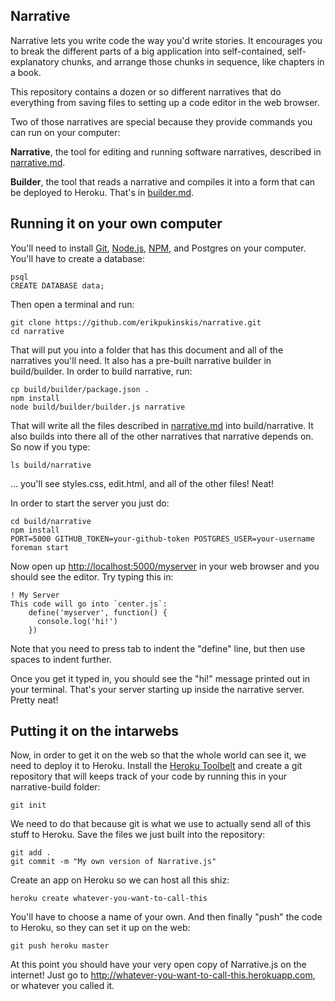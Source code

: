 Narrative
---------

Narrative lets you write code the way you'd write stories. It encourages you to break the different parts of a big application into self-contained, self-explanatory chunks, and arrange those chunks in sequence, like chapters in a book.

This repository contains a dozen or so different narratives that do everything from saving files to setting up a code editor in the web browser.

Two of those narratives are special because they provide commands you can run on your computer:

**Narrative**, the tool for editing and running software narratives, described in [narrative.md](narrative.md).

**Builder**, the tool that reads a narrative and compiles it into a form that can be deployed to Heroku. That's in [builder.md](builder.md).

Running it on your own computer
-------------------------------

You'll need to install [Git](http://git-scm.com/downloads), [Node.js](http://nodejs.org/), [NPM](https://www.npmjs.org/), and Postgres on your computer. You'll have to create a database:

    psql
    CREATE DATABASE data;

Then open a terminal and run:

    git clone https://github.com/erikpukinskis/narrative.git
    cd narrative

That will put you into a folder that has this document and all of the narratives you'll need. It also has a pre-built narrative builder in build/builder. In order to build narrative, run:

    cp build/builder/package.json .
    npm install
    node build/builder/builder.js narrative

That will write all the files described in [narrative.md](narrative.md) into build/narrative. It also builds into there all of the other narratives that narrative depends on. So now if you type:

    ls build/narrative

... you'll see styles.css, edit.html, and all of the other files! Neat! 

In order to start the server you just do:

    cd build/narrative
    npm install
    PORT=5000 GITHUB_TOKEN=your-github-token POSTGRES_USER=your-username foreman start

Now open up [http://localhost:5000/myserver](http://localhost:5000/myserver) in your web browser and you should see the editor. Try typing this in:

    ! My Server
    This code will go into `center.js`:
        define('myserver', function() {
          console.log('hi!')
        })

Note that you need to press tab to indent the "define" line, but then use spaces to indent further. 

Once you get it typed in, you should see the "hi!" message printed out in your terminal. That's your server starting up inside the narrative server. Pretty neat!

Putting it on the intarwebs
---------------------------

Now, in order to get it on the web so that the whole world can see it, we need to deploy it to Heroku. Install the [Heroku Toolbelt](https://toolbelt.heroku.com/) and create a git repository that will keeps track of your code by running this in your narrative-build folder:

    git init

We need to do that because git is what we use to actually send all of this stuff to Heroku. Save the files we just built into the repository:

    git add .
    git commit -m "My own version of Narrative.js"

Create an app on Heroku so we can host all this shiz:

    heroku create whatever-you-want-to-call-this

You'll have to choose a name of your own. And then finally "push" the code to Heroku, so they can set it up on the web:

    git push heroku master
    
At this point you should have your very open copy of Narrative.js on the internet! Just go to <http://whatever-you-want-to-call-this.herokuapp.com>, or whatever you called it.